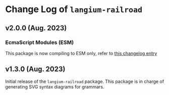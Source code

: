 # Change Log of `langium-railroad`

## v2.0.0 (Aug. 2023)

### EcmaScript Modules (ESM)

This package is now compiling to ESM only, refer to [this changelog entry](https://github.com/langium/langium/blob/main/packages/langium/CHANGELOG.md#ecmascript-modules-esm)

## v1.3.0 (Aug. 2023)

Initial release of the `langium-railroad` package. This package is in charge of generating SVG syntax diagrams for grammars.
